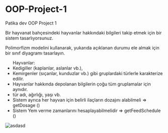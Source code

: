 # OOP-Project-1
Patika dev OOP Project 1

Bir hayvanat bahçesindeki hayvanlar hakkındaki bilgileri takip etmek için bir sistem tasarlıyorsunuz.


Polimorfizm modelini kullanarak, yukarıda açıklanan durumu ele almak için bir sınıf diyagramı tasarlayın.
<ul>Hayvanlar:
<li>Kedigiller (kaplanlar, aslanlar vb.),</li>
<li>Kemirgenler (sıçanlar, kunduzlar vb.) gibi gruplardaki türlerle karakterize edilir.</li>
<li>Hayvanlar hakkında depolanan bilgilerin çoğu tüm gruplamalar için aynıdır.</li>
<li>tür adı, ağırlığı, yaşı vb.</li>
<li>Sistem ayrıca her hayvan için belirli ilaçların dozajını alabilmeli => getDosage ()</li>
<li>Sistem Yem verme zamanlarını hesaplayabilmelidir => getFeedSchedule ()</li>
</ul>

![asdasd](https://user-images.githubusercontent.com/58702554/183417157-76d1794d-803f-4705-884e-5d73a48c60fc.PNG)
